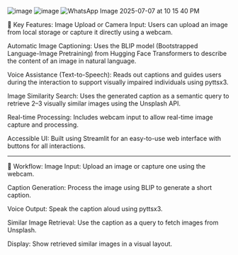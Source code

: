 ![image](https://github.com/user-attachments/assets/616272d3-1728-4ec2-96b6-48a128d16e1c) ![image](https://github.com/user-attachments/assets/0e75b729-e429-4169-995e-26036f0a1691) ![WhatsApp Image 2025-07-07 at 10 15 40 PM](https://github.com/user-attachments/assets/efd866d0-3d1a-450f-a591-b7a9cc8e18c3)




🧠 Key Features:
Image Upload or Camera Input: Users can upload an image from local storage or capture it directly using a webcam.

Automatic Image Captioning: Uses the BLIP model (Bootstrapped Language-Image Pretraining) from Hugging Face Transformers to describe the content of an image in natural language.

Voice Assistance (Text-to-Speech): Reads out captions and guides users during the interaction to support visually impaired individuals using pyttsx3.

Image Similarity Search: Uses the generated caption as a semantic query to retrieve 2–3 visually similar images using the Unsplash API.

Real-time Processing: Includes webcam input to allow real-time image capture and processing.

Accessible UI: Built using Streamlit for an easy-to-use web interface with buttons for all interactions.

---------------------------------------------------------------------------------------------------------------------------------------------------------------------------------

🔄 Workflow:
Image Input: Upload an image or capture one using the webcam.

Caption Generation: Process the image using BLIP to generate a short caption.

Voice Output: Speak the caption aloud using pyttsx3.

Similar Image Retrieval: Use the caption as a query to fetch images from Unsplash.

Display: Show retrieved similar images in a visual layout.
